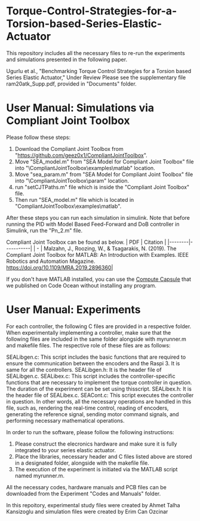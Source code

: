 # Torque-Control-Strategies-for-a-Torsion-based-Series-Elastic-Actuator
This repository includes all the necessary files to re-run the experiments and simulations presented in the following paper. 

Ugurlu et al., "Benchmarking Torque Control Strategies for a Torsion based Series Elastic Actuator," Under Review
Please see the supplementary file ram20atk_Supp.pdf, provided in "Documents" folder. 

# User Manual: Simulations via Compliant Joint Toolbox
Please follow these steps:

1) Download the Compliant Joint Toolbox from "https://github.com/geez0x1/CompliantJointToolbox".
2) Move "SEA_model.m" from "SEA Model for Compliant Joint Toolbox" file into "\CompliantJointToolbox\examples\matlab" location.
3) Move "sea_param.m" from "SEA Model for Compliant Joint Toolbox" file into "\CompliantJointToolbox\param" location.
4) run "setCJTPaths.m" file which is inside the "Compliant Joint Toolbox" file.
5) Then run  "SEA_model.m" file which is located in "CompliantJointToolbox\examples\matlab".

After these steps you can run each simulation in simulink. Note that before running the PID with Model Based Feed-Forward and DoB controller in Simulink, run the "Pn_2.m" file.

Compliant Joint Toolbox can be found as below.
| PDF </a> |  Citation </a>  |
|--------|-----------|
| - </a> | Malzahn, J., Roozing, W., & Tsagarakis, N. (2019). The Compliant Joint Toolbox for MATLAB: An Introduction with Examples. IEEE Robotics and Automation Magazine. https://doi.org/10.1109/MRA.2019.2896360|

If you don't have MATLAB installed, you can use the [Compute Capsule](https://codeocean.com/capsule/1639815/tree/v1) that we published on Code Ocean without installing any program. 

# User Manual: Experiments
For each controller, the following C files are provided in a respective folder. When experimentally implementing a controller, make sure that the following files are included in the same folder alongside with myrunner.m and makefile files. The respective role of these files are as follows:

SEALibgen.c: This script includes the basic functions that are required to ensure the communication between the encoders and the Raspi 3. It is same for all the controllers.
SEALibgen.h: It is the header file of SEALibgen.c.
SEALibex.c: This script includes the controller-specific functions that are necessary to implement the torque controller in question. The duration of the experiment can be set using thisscript.
SEALibex.h: It is the header file of SEALibex.c.
SEACont.c: This script executes the controller in question. In other words, all the necessary operations are handled in this file, such as, rendering the real-time control, reading of encoders, generating the reference signal, sending motor command signals, and performing necessary mathematical operations.

In order to run the software, please follow the following
instructions:

1) Please construct the elecronics hardware and make sure it is fully integrated to your series elastic actuator. 
2) Place the libraries, necessary header and C files listed above are stored in a designated folder, alongside with the makefile file.
3) The execution of the experiment is initiated via the MATLAB script named myrunner.m.

All the necessary codes, hardware manuals and PCB files can be downloaded from the Experiment "Codes and Manuals" folder.

In this repoitory, experimental study files were created by Ahmet Talha Kansizoglu and simulation files were created by Erim Can Ozcinar
